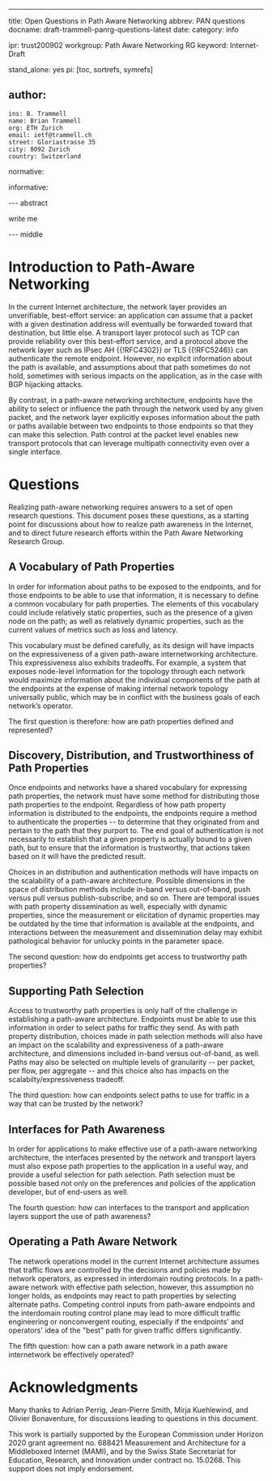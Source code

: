 ---
title: Open Questions in Path Aware Networking
abbrev: PAN questions
docname: draft-trammell-panrg-questions-latest
date:
category: info

ipr: trust200902
workgroup: Path Aware Networking RG
keyword: Internet-Draft

stand_alone: yes
pi: [toc, sortrefs, symrefs]

author:
  -
    ins: B. Trammell
    name: Brian Trammell
    org: ETH Zurich
    email: ietf@trammell.ch
    street: Gloriastrasse 35
    city: 8092 Zurich
    country: Switzerland

normative:

informative:


--- abstract

write me

--- middle

# Introduction to Path-Aware Networking

In the current Internet architecture, the network layer provides an
unverifiable, best-effort service: an application can assume that a packet
with a given destination address will eventually be forwarded toward that
destination, but little else. A transport layer protocol such as TCP can
provide reliability over this best-effort service, and a protocol above the
network layer such as IPsec AH {{!RFC4302}} or TLS {{!RFC5246}} can
authenticate the remote endpoint. However, no explicit information about the
path is available, and assumptions about that path sometimes do not hold,
sometimes with serious impacts on the application, as in the case with BGP
hijacking attacks.

By contrast, in a path-aware networking architecture, endpoints have the
ability to select or influence the path through the network used by any given
packet, and the network layer explicitly exposes information about the path or
paths available between two endpoints to those endpoints so that they can make
this selection. Path control at the packet level enables new transport
protocols that can leverage multipath connectivity even over a single
interface.

# Questions

Realizing path-aware networking requires answers to a set of open research
questions. This document poses these questions, as a starting point for
discussions about how to realize path awareness in the Internet, and to direct
future research efforts within the Path Aware Networking Research Group.

## A Vocabulary of Path Properties

In order for information about paths to be exposed to the endpoints, and for
those endpoints to be able to use that information, it is necessary to define
a common vocabulary for path properties. The elements of this vocabulary could
include relatively static properties, such as the presence of a given node on
the path; as well as relatively dynamic properties, such as the current values
of metrics such as loss and latency.

This vocabulary must be defined carefully, as its design will have impacts on
the expressiveness of a given path-aware internetworking architecture. This
expressiveness also exhibits tradeoffs. For example, a system that exposes
node-level information for the topology through each network would maximize
information about the individual components of the path at the endpoints at
the expense of making internal network topology universally public, which may
be in conflict with the business goals of each network’s operator.

The first question is therefore: how are path properties defined and represented?

## Discovery, Distribution, and Trustworthiness of Path Properties

Once endpoints and networks have a shared vocabulary for expressing path
properties, the network must have some method for distributing those path
properties to the endpoint. Regardless of how path property information is
distributed to the endpoints, the endpoints require a method to authenticate
the properties -- to determine that they originated from and pertain to the
path that they purport to. The end goal of authentication is not necessarily
to establish that a given property is actually bound to a given path, but to
ensure that the information is trustworthy, that actions taken based on it
will have the predicted result.

Choices in an distribution and authentication methods will have impacts on the
scalability of a path-aware architecture. Possible dimensions in the space of
distribution methods include in-band versus out-of-band, push versus pull
versus publish-subscribe, and so on. There are temporal issues with path
property dissemination as well, especially with dynamic properties, since the
measurement or elicitation of dynamic properties may be outdated by the time
that information is available at the endpoints, and interactions between the
measurement and dissemination delay may exhibit pathological behavior for
unlucky points in the parameter space.

The second question: how do endpoints get access to trustworthy path properties?

## Supporting Path Selection

Access to trustworthy path properties is only half of the challenge in
establishing a path-aware architecture. Endpoints must be able to use this
information in order to select paths for traffic they send. As with path
property distribution, choices made in path selection methods will also have
an impact on the scalability and expressiveness of a path-aware architecture,
and dimensions included in-band versus out-of-band, as well. Paths may also be
selected on multiple levels of granularity -- per packet, per flow, per
aggregate -- and this choice also has impacts on the scalabilty/expressiveness
tradeoff.

The third question: how can endpoints select paths to use for traffic in a way
that can be trusted by the network?

## Interfaces for Path Awareness

In order for applications to make effective use of a path-aware networking
architecture, the interfaces presented by the network and transport layers
must also expose path properties to the application in a useful way, and
provide a useful selection for path selection. Path selection must be possible
based not only on the preferences and policies of the application developer,
but of end-users as well.

The fourth question: how can interfaces to the transport and application
layers support the use of path awareness?

## Operating a Path Aware Network

The network operations model in the current Internet architecture assumes that
traffic flows are controlled by the decisions and policies made by network
operators, as expressed in interdomain routing protocols. In a path-aware
network with effective path selection, however, this assumption no longer
holds, as endpoints may react to path properties by selecting alternate paths.
Competing control inputs from path-aware endpoints and the interdomain routing
control plane may lead to more difficult traffic engineering or nonconvergent
routing, especially if the endpoints' and operators' idea of the "best" path
for given traffic differs significantly.

The fifth question: how can a path aware network in a path aware internetwork
be effectively operated?

# Acknowledgments

Many thanks to Adrian Perrig, Jean-Pierre Smith, Mirja Kuehlewind, and Olivier
Bonaventure, for discussions leading to questions in this document.

This work is partially supported by the European Commission under Horizon 2020
grant agreement no. 688421 Measurement and Architecture for a Middleboxed
Internet (MAMI), and by the Swiss State Secretariat for Education, Research, and
Innovation under contract no. 15.0268. This support does not imply endorsement.
